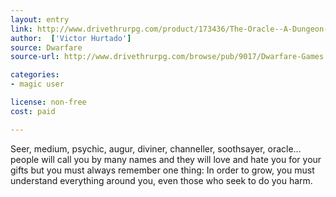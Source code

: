 ```yaml
---
layout: entry
link: http://www.drivethrurpg.com/product/173436/The-Oracle--A-Dungeon-World-Playbook
author:  ['Victor Hurtado']
source: Dwarfare
source-url: http://www.drivethrurpg.com/browse/pub/9017/Dwarfare-Games

categories:
- magic user

license: non-free
cost: paid

---
```


Seer, medium, psychic, augur, diviner, channeller, soothsayer, oracle… people will call you by many names and they will love and hate you for your gifts but you must always remember one thing: In order to grow, you must understand everything around you, even those who seek to do you harm.
